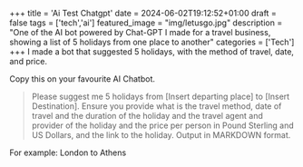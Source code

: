 +++
title = 'Ai Test Chatgpt'
date = 2024-06-02T19:12:52+01:00
draft = false
tags = ['tech','ai']
featured_image = "img/letusgo.jpg"
description = "One of the AI bot powered by Chat-GPT I made for a travel business, showing a list of 5 holidays from one place to another"
categories = ['Tech']
+++
I made a bot that suggested 5 holidays, with the method of travel, date, and price.

Copy this on your favourite AI Chatbot.

> Please suggest me 5 holidays from [Insert departing place] to [Insert Destination]. Ensure you provide what is the travel method, date of travel and the duration of the holiday and the travel agent and provider of the holiday and the price per person in Pound Sterling and US Dollars, and the link to the holiday. Output in MARKDOWN format.

For example: London to Athens